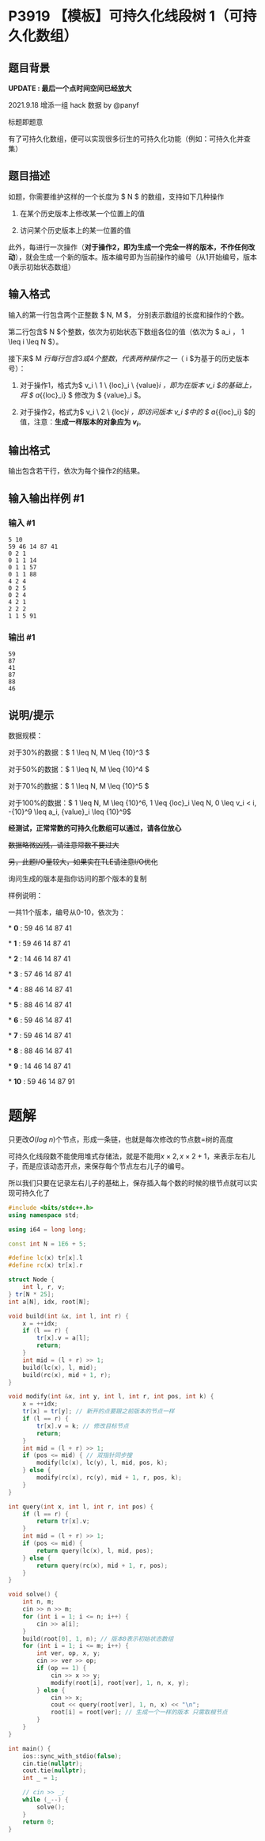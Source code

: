 # P3919 【模板】可持久化线段树 1（可持久化数组）

## 题目背景

**UPDATE : 最后一个点时间空间已经放大**

2021.9.18 增添一组 hack 数据 by @panyf

标题即题意

有了可持久化数组，便可以实现很多衍生的可持久化功能（例如：可持久化并查集）

## 题目描述

如题，你需要维护这样的一个长度为 $ N $ 的数组，支持如下几种操作


1. 在某个历史版本上修改某一个位置上的值

2. 访问某个历史版本上的某一位置的值


此外，每进行一次操作（**对于操作2，即为生成一个完全一样的版本，不作任何改动**），就会生成一个新的版本。版本编号即为当前操作的编号（从1开始编号，版本0表示初始状态数组）

## 输入格式

输入的第一行包含两个正整数 $ N, M $， 分别表示数组的长度和操作的个数。

第二行包含$ N $个整数，依次为初始状态下数组各位的值（依次为 $ a_i $，$ 1 \leq i \leq N $）。

接下来$ M $行每行包含3或4个整数，代表两种操作之一（$ i $为基于的历史版本号）：

1. 对于操作1，格式为$ v_i \ 1 \ {loc}_i \ {value}_i $，即为在版本$ v_i $的基础上，将 $ a_{{loc}_i} $ 修改为 $ {value}_i $。

2. 对于操作2，格式为$ v_i \ 2 \ {loc}_i $，即访问版本$ v_i $中的 $ a_{{loc}_i} $的值，注意：**生成一样版本的对象应为 $v_i$**。

## 输出格式

输出包含若干行，依次为每个操作2的结果。

## 输入输出样例 #1

### 输入 #1

```
5 10
59 46 14 87 41
0 2 1
0 1 1 14
0 1 1 57
0 1 1 88
4 2 4
0 2 5
0 2 4
4 2 1
2 2 2
1 1 5 91
```

### 输出 #1

```
59
87
41
87
88
46
```

## 说明/提示

数据规模：

对于30%的数据：$ 1 \leq N, M \leq {10}^3 $

对于50%的数据：$ 1 \leq N, M \leq {10}^4 $

对于70%的数据：$ 1 \leq N, M \leq {10}^5 $

对于100%的数据：$ 1 \leq N, M \leq {10}^6, 1 \leq {loc}_i \leq N, 0 \leq v_i < i, -{10}^9 \leq a_i, {value}_i  \leq {10}^9$

**经测试，正常常数的可持久化数组可以通过，请各位放心**

~~数据略微凶残，请注意常数不要过大~~

~~另，此题I/O量较大，如果实在TLE请注意I/O优化~~

询问生成的版本是指你访问的那个版本的复制

样例说明：

一共11个版本，编号从0-10，依次为：

\* **0** : 59 46 14 87 41

\* **1** : 59 46 14 87 41

\* **2** : 14 46 14 87 41

\* **3** : 57 46 14 87 41

\* **4** : 88 46 14 87 41

\* **5** : 88 46 14 87 41

\* **6** : 59 46 14 87 41

\* **7** : 59 46 14 87 41

\* **8** : 88 46 14 87 41

\* **9** : 14 46 14 87 41

\* **10** : 59 46 14 87 91

# 题解

只更改$O(log\ n)$个节点，形成一条链，也就是每次修改的节点数=树的高度

可持久化线段数不能使用堆式存储法，就是不能用$x\times 2,x\times 2+1$，来表示左右儿子，而是应该动态开点，来保存每个节点左右儿子的编号。

所以我们只要在记录左右儿子的基础上，保存插入每个数的时候的根节点就可以实现可持久化了

```c++
#include <bits/stdc++.h>
using namespace std;

using i64 = long long;

const int N = 1E6 + 5;

#define lc(x) tr[x].l
#define rc(x) tr[x].r

struct Node {
    int l, r, v;
} tr[N * 25];
int a[N], idx, root[N];

void build(int &x, int l, int r) {
    x = ++idx;
    if (l == r) {
        tr[x].v = a[l];
        return;
    }
    int mid = (l + r) >> 1;
    build(lc(x), l, mid);
    build(rc(x), mid + 1, r);
}

void modify(int &x, int y, int l, int r, int pos, int k) {
    x = ++idx;
    tr[x] = tr[y]; // 新开的点要跟之前版本的节点一样
    if (l == r) {
        tr[x].v = k; // 修改目标节点
        return;
    }
    int mid = (l + r) >> 1;
    if (pos <= mid) { // 双指针同步搜
        modify(lc(x), lc(y), l, mid, pos, k);
    } else {
        modify(rc(x), rc(y), mid + 1, r, pos, k);
    }
}

int query(int x, int l, int r, int pos) {
    if (l == r) {
        return tr[x].v;
    }
    int mid = (l + r) >> 1;
    if (pos <= mid) {
        return query(lc(x), l, mid, pos);
    } else {
        return query(rc(x), mid + 1, r, pos);
    }
}

void solve() {
    int n, m;
    cin >> n >> m;
    for (int i = 1; i <= n; i++) {
        cin >> a[i];
    }
    build(root[0], 1, n); // 版本0表示初始状态数组
    for (int i = 1; i <= m; i++) {
        int ver, op, x, y;
        cin >> ver >> op;
        if (op == 1) {
            cin >> x >> y;
            modify(root[i], root[ver], 1, n, x, y);
        } else {
            cin >> x;
            cout << query(root[ver], 1, n, x) << "\n";
            root[i] = root[ver]; // 生成一个一样的版本 只需取根节点
        }
    }
}

int main() {
    ios::sync_with_stdio(false);
    cin.tie(nullptr);
    cout.tie(nullptr);
    int _ = 1;

    // cin >> _;
    while (_--) {
        solve();
    }
    return 0;
}
```

